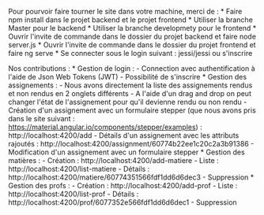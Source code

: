 Pour pourvoir faire tourner le site dans votre machine, merci de :
	* Faire npm install dans le projet backend et le projet frontend
	* Utiliser la branche Master pour le backend
	* Utiliser la branche developmety pour le frontend
	* Ouvrir l'invite de commande dans le dossier du projet backend et faire node server.js
	* Ouvrir l'invite de commande dans le dossier du projet frontend et faire ng serve
	* Se connecter sous le login suivant : jessi/jessi ou s'inscrire
	
Nos contributions :
	* Gestion de login :
		- Connection avec authentification à l'aide de Json Web Tokens (JWT)
		- Possibilité de s'inscrire
	* Gestion des assignements :
		- Nous avons directement la liste des assignements rendus et non rendus en 2 onglets différents
		- A l'aide d'un drag and drop on peut changer l'état de l'assignement pour qu'il devienne rendu ou non rendu
		- Création d'un assignement avec un formulaire stepper (que nous avons pris dans le site suivant : https://material.angular.io/components/stepper/examples) : http://localhost:4200/add
		- Détails d'un assignement avec les attributs rajoutés : http://localhost:4200/assignment/60774b22ee1c20c2a3b91386
		- Modification d'un assignement avec un formulaire stepper
	* Gestion des matières :
		- Création : http://localhost:4200/add-matiere
		- Liste : http://localhost:4200/list-matiere
		- Détails : http://localhost:4200/matiere/60774351566fdf1dd6d6dec3
		- Suppression
	* Gestion des profs :
		- Création : http://localhost:4200/add-prof
		- Liste : http://localhost:4200/list-prof
		- Détails : http://localhost:4200/prof/6077352e566fdf1dd6d6dec1
		- Suppression 
